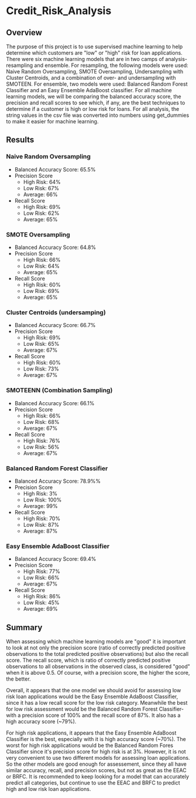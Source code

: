 # Credit_Risk_Analysis

## Overview 

The purpose of this project is to use supervised machine learning to help determine which customers are "low" or "high" risk for loan applications. There were six machine learning models that are in two camps of analysis-resampling and ensemble. For resampling, the following models were used: Naive Random Oversampling, SMOTE Oversampling, Undersampling with Cluster Centroids, and a combination of over- and undersampling with SMOTEEN. For ensemble, two models were used: Balanced Random Forest Classifier and an Easy Ensemble AdaBoost classifier. For all machine learning models, we will be comparing the balanced accuracy score, the precision and recall scores to see which, if any, are the best techniques to determine if a customer is high or low risk for loans. For all analysis, the string values in the csv file was converted into numbers using get_dummies to make it easier for machine learning. 

## Results 

### Naive Random Oversampling 

* Balanced Accuracy Score: 65.5%
* Precision Score 
    * High Risk: 64%
    * Low Risk: 67%
    * Average: 66%
* Recall Score
    * High Risk: 69%
    * Low Risk: 62% 
    * Average: 65%

### SMOTE Oversampling 

* Balanced Accuracy Score: 64.8%
* Precision Score 
    * High Risk: 66%
    * Low Risk: 64%
    * Average: 65%
* Recall Score
    * High Risk: 60%
    * Low Risk: 69% 
    * Average: 65%

### Cluster Centroids (undersamping) 

* Balanced Accuracy Score: 66.7%
* Precision Score 
    * High Risk: 69%
    * Low Risk: 65%
    * Average: 67%
* Recall Score
    * High Risk: 60%
    * Low Risk: 73% 
    * Average: 67%

### SMOTEENN (Combination Sampling)

* Balanced Accuracy Score: 66.1%
* Precision Score 
    * High Risk: 66%
    * Low Risk: 68%
    * Average: 67%
* Recall Score
    * High Risk: 76%
    * Low Risk: 56% 
    * Average: 67%

### Balanced Random Forest Classifier

* Balanced Accuracy Score: 78.9%%
* Precision Score 
    * High Risk: 3%
    * Low Risk: 100%
    * Average: 99%
* Recall Score
    * High Risk: 70%
    * Low Risk: 87% 
    * Average: 87%

### Easy Ensemble AdaBoost Classifier

* Balanced Accuracy Score: 69.4%
* Precision Score 
    * High Risk: 77%
    * Low Risk: 66%
    * Average: 67%
* Recall Score
    * High Risk: 86%
    * Low Risk: 45% 
    * Average: 69%

## Summary 

When assessing which machine learning models are "good" it is important to look at not only the precision score (ratio of correctly predicted positive observations to the total predicted positive observations) but also the recall score. The recall score, which is ratio of correctly predicted positive observations to all observations in the observed class, is considered "good" when it is above 0.5. Of course, with a precision score, the higher the score, the better. 

Overall, it appears that the one model we should avoid for assessing low risk loan applications would be the Easy Ensemble AdaBoost Classifier, since it has a low recall score for the low risk category. Meanwhile the best for low risk assessment would be the Balanced Random Forest Classifier- with a precision score of 100% and the recall score of 87%. It also has a high accuracy score (~79%). 

For high risk applications, it appears that the Easy Ensemble AdaBoost Classifier is the best, especially with it is high accuracy score (~70%). The worst for high risk applications would be the Balanced Random Fores Classifier since it's precision score for high risk is at 3%. However, it is not very convenient to use two different models for assessing loan applications. So the other models are good enough for assessement, since they all have similar accuracy, recall, and precision scores, but not as great as the EEAC or BRFC. It is recommended to keep looking for a model that can accurately predict all categories, but continue to use the EEAC and BRFC to predict high and low risk loan applications. 


